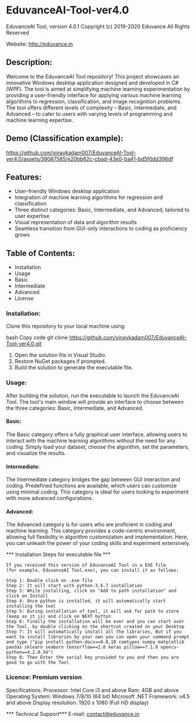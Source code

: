 # EduvanceAI-Tool-ver4.0
EduvanceAI Tool, version 4.0.1
Copyright (c) 2019-2020 Eduvance
All Rights Reserved

Website: http://eduvance.in



## Description:
Welcome to the EduvanceAI Tool repository! This project showcases an innovative Windows desktop application designed and developed in C# (WPF). The tool is aimed at simplifying machine learning experimentation by providing a user-friendly interface for applying various machine learning algorithms to regression, classification, and image recognition problems. The tool offers different levels of complexity – Basic, Intermediate, and Advanced – to cater to users with varying levels of programming and machine learning expertise.


## Demo (Classification example):
https://github.com/vinaykadam007/EduvanceAI-Tool-ver4.0/assets/39087585/e20bb62c-cbad-43e0-ba41-bd5f0dd396df


## Features:
- User-friendly Windows desktop application
- Integration of machine learning algorithms for regression and classification
- Three distinct categories: Basic, Intermediate, and Advanced, tailored to user expertise
- Visual representation of data and algorithm results
- Seamless transition from GUI-only interactions to coding as proficiency grows

## Table of Contents:
- Installation
- Usage
- Basic
- Intermediate
- Advanced
- License

### Installation:
Clone this repository to your local machine using:

bash
Copy code
git clone https://github.com/vinaykadam007/EduvanceAI-Tool-ver4.0.git

1. Open the solution file in Visual Studio.
2. Restore NuGet packages if prompted.
3. Build the solution to generate the executable file.

### Usage:
After building the solution, run the executable to launch the EduvanceAI Tool. The tool's main window will provide an interface to choose between the three categories: Basic, Intermediate, and Advanced.

#### Basic:
The Basic category offers a fully graphical user interface, allowing users to interact with the machine learning algorithms without the need for any coding. Simply load your dataset, choose the algorithm, set the parameters, and visualize the results.

#### Intermediate:
The Intermediate category bridges the gap between GUI interaction and coding. Predefined functions are available, which users can customize using minimal coding. This category is ideal for users looking to experiment with more advanced configurations.

#### Advanced:
The Advanced category is for users who are proficient in coding and machine learning. This category provides a code-centric environment, allowing full flexibility in algorithm customization and implementation. Here, you can unleash the power of your coding skills and experiment extensively.


*** Installation Steps for executable file ***

    If you received this version of EduvanceAI Tool in a EXE file
    (for example, EduvanceAI Tool.exe), you can install it as follows:

    Step 1: Double click on .exe file
    Step 2: It will start with python-3.6.7 installation
    Step 3: While installing, click on "Add to path installation" and click on Install
    Step 4: Once python is installed, it will automatically start installing the tool 
    Step 5: During installation of tool, it will ask for path to store (keep as it is) and click on NEXT button
    Step 6: Finally the installation will be over and you can start over the Tool, by double clicking on the shortcut created on your Desktop
    Step 7: It will automatically install all the libraries, But if you want to install libraries by your own you can open your command prompt and type ("pip install python-docx==0.8.10 comtypes numpy matplotlib pandas sklearn seaborn tensorflow==2.0 keras pillow==7.1.0 opencv-python==4.2.0.34")
    Step 8: Then Enter the serial key provided to you and then you are good to go with the Tool

### Licence: Premium version
Specifications:
Processor: Intel Core i3 and above
Ram: 4GB and above
Operating System: Windows 7/8/10 (64 bit)
Microsoft .NET Framework: v4.5 and above
Display resolution: 1920 x 1080 (Full HD display)

*** Technical Support***
E-mail: contact@eduvance.in





